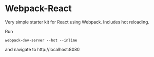 # Webpack-React

Very simple starter kit for React using Webpack. Includes hot reloading.

Run 

```
webpack-dev-server --hot --inline
```

and navigate to http://localhost:8080

